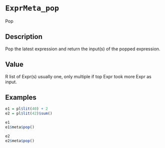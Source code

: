 # `ExprMeta_pop`

Pop


## Description

Pop the latest expression and return the input(s) of the popped expression.


## Value

R list of Expr(s) usually one, only multiple if top Expr took more Expr as input.


## Examples

```r
e1 = pl$lit(40) + 2
e2 = pl$lit(42)$sum()

e1
e1$meta$pop()

e2
e2$meta$pop()
```


